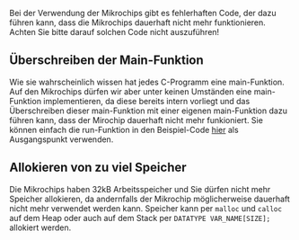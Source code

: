 Bei der Verwendung der Mikrochips gibt es fehlerhaften Code, der dazu führen
kann, dass die Mikrochips dauerhaft nicht mehr funktionieren.
Achten Sie bitte darauf solchen Code nicht auszuführen!

## Überschreiben der Main-Funktion

Wie sie wahrscheinlich wissen hat jedes C-Programm eine main-Funktion.
Auf den Mikrochips dürfen wir aber unter keinen Umständen eine main-Funktion
implementieren, da diese bereits intern vorliegt und das Überschreiben dieser
main-Funktion mit einer eigenen main-Funktion dazu führen kann, dass der
Mirochip dauerhaft nicht mehr funkioniert.
Sie können einfach die run-Funktion in den Beispiel-Code
[hier](Einrichten-der-Mikrochips#beispiel-für-ausgangscode) als Ausgangspunkt
verwenden.


## Allokieren von zu viel Speicher

Die Mikrochips haben 32kB Arbeitsspeicher und Sie dürfen nicht mehr Speicher
allokieren, da andernfalls der Mikrochip möglicherweise dauerhaft nicht mehr
verwendet werden kann. Speicher kann per `malloc` und `calloc` auf dem Heap oder
auch auf dem Stack per `DATATYPE VAR_NAME[SIZE];` allokiert werden.

